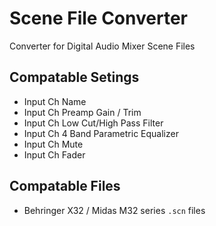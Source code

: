 # Scene File Converter
Converter for Digital Audio Mixer Scene Files

## Compatable Setings
* Input Ch Name
* Input Ch Preamp Gain / Trim
* Input Ch Low Cut/High Pass Filter
* Input Ch 4 Band Parametric Equalizer
* Input Ch Mute
* Input Ch Fader

## Compatable Files
* Behringer X32 / Midas M32 series `.scn` files
